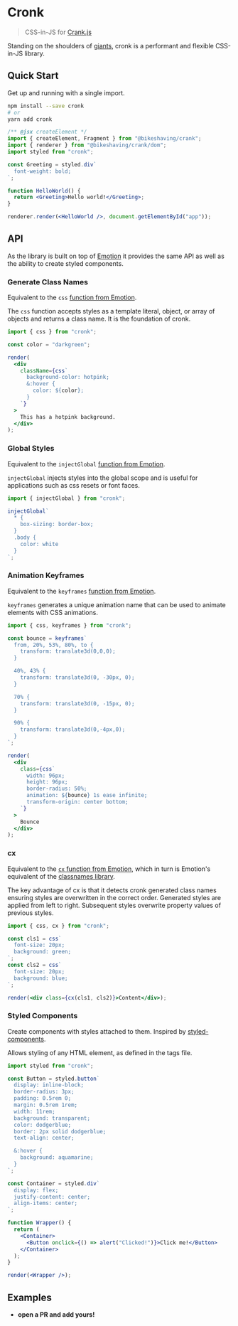 # Cronk

> CSS-in-JS for [Crank.js](https://github.com/bikeshaving/crank)

Standing on the shoulders of [giants](https://emotion.sh), cronk is a performant and flexible CSS-in-JS library.

## Quick Start

Get up and running with a single import.

```bash
npm install --save cronk
# or
yarn add cronk
```

```jsx
/** @jsx createElement */
import { createElement, Fragment } from "@bikeshaving/crank";
import { renderer } from "@bikeshaving/crank/dom";
import styled from "cronk";

const Greeting = styled.div`
  font-weight: bold;
`;

function HelloWorld() {
  return <Greeting>Hello world!</Greeting>;
}

renderer.render(<HelloWorld />, document.getElementById("app"));
```

## API

As the library is built on top of [Emotion](https://emotion.sh/docs/emotion) it provides the same
API as well as the ability to create styled components.

### Generate Class Names

Equivalent to the `css` [function from Emotion](https://emotion.sh/docs/emotion#css).

The `css` function accepts styles as a template literal, object, or array of objects and returns a class name.
It is the foundation of cronk.

```jsx
import { css } from "cronk";

const color = "darkgreen";

render(
  <div
    className={css`
      background-color: hotpink;
      &:hover {
        color: ${color};
      }
    `}
  >
    This has a hotpink background.
  </div>
);
```

### Global Styles

Equivalent to the `injectGlobal` [function from Emotion](https://emotion.sh/docs/emotion#global-styles).

`injectGlobal` injects styles into the global scope and is useful for applications such as css resets or font faces.

```jsx
import { injectGlobal } from "cronk";

injectGlobal`
  * {
    box-sizing: border-box;
  }
  .body {
    color: white
  }
`;
```

### Animation Keyframes

Equivalent to the `keyframes` [function from Emotion](https://emotion.sh/docs/emotion#animation-keyframes).

`keyframes` generates a unique animation name that can be used to animate elements with CSS animations.

```jsx
import { css, keyframes } from "cronk";

const bounce = keyframes`
  from, 20%, 53%, 80%, to {
    transform: translate3d(0,0,0);
  }

  40%, 43% {
    transform: translate3d(0, -30px, 0);
  }

  70% {
    transform: translate3d(0, -15px, 0);
  }

  90% {
    transform: translate3d(0,-4px,0);
  }
`;

render(
  <div
    class={css`
      width: 96px;
      height: 96px;
      border-radius: 50%;
      animation: ${bounce} 1s ease infinite;
      transform-origin: center bottom;
    `}
  >
    Bounce
  </div>
);
```

### cx

Equivalent to the [`cx` function from Emotion](https://emotion.sh/docs/emotion#cx), which in turn
is Emotion's equivalent of the [classnames library](https://github.com/JedWatson/classnames).

The key advantage of cx is that it detects cronk generated class names ensuring styles are
overwritten in the correct order. Generated styles are applied from left to right.
Subsequent styles overwrite property values of previous styles.

```jsx
import { css, cx } from "cronk";

const cls1 = css`
  font-size: 20px;
  background: green;
`;
const cls2 = css`
  font-size: 20px;
  background: blue;
`;

render(<div class={cx(cls1, cls2)}>Content</div>);
```

### Styled Components

Create components with styles attached to them. Inspired by [styled-components](https://styled-components.com/).

Allows styling of any HTML element, as defined in the tags file.

```jsx
import styled from "cronk";

const Button = styled.button`
  display: inline-block;
  border-radius: 3px;
  padding: 0.5rem 0;
  margin: 0.5rem 1rem;
  width: 11rem;
  background: transparent;
  color: dodgerblue;
  border: 2px solid dodgerblue;
  text-align: center;

  &:hover {
    background: aquamarine;
  }
`;

const Container = styled.div`
  display: flex;
  justify-content: center;
  align-items: center;
`;

function Wrapper() {
  return (
    <Container>
      <Button onclick={() => alert("Clicked!")}>Click me!</Button>
    </Container>
  );
}

render(<Wrapper />);
```

## Examples

- **open a PR and add yours!**
